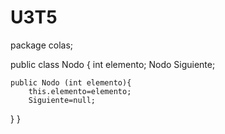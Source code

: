 # U3T5
package colas;

public class Nodo {
     int elemento;
    Nodo Siguiente;
    
    
    public Nodo (int elemento){
        this.elemento=elemento;
        Siguiente=null; 
}
}
